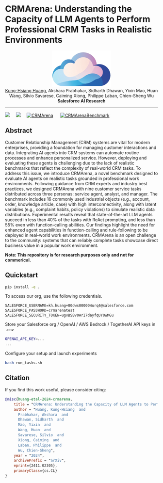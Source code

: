 # CRMArena: Understanding the Capacity of LLM Agents to Perform Professional CRM Tasks in Realistic Environments

<div align="center">
<a href="https://pluslabnlp.github.io/"><img src="crmarena_logo.png" height="120" ></a>
</div>

<div align="center">
<a href="https://khuangaf.github.io/">Kung-Hsiang Huang</a>, Akshara Prabhakar, Sidharth Dhawan, Yixin Mao, Huan Wang, Silvio Savarese, Caiming Xiong, Philippe Laban, Chien-Sheng Wu

</div>
<div align="center">
<strong>Salesforce AI Research</strong>
</div>

<hr>

<!-- [![arXiv](https://img.shields.io/badge/arXiv-2312.10160-b31b1b.svg?style=for-the-badge)](https://arxiv.org/abs/2312.10160) -->

<a href='https://arxiv.org/abs/2312.10160'><img src='https://img.shields.io/badge/arXiv-2312.10160-b31b1b.svg'></a> &nbsp;&nbsp;&nbsp;
<a href='https://github.com/SalesforceAIResearch/CRMArena/blob/main/LICENSE.txt'><img src='https://img.shields.io/badge/License-CC_NC_4.0-blue'></a> &nbsp;&nbsp;&nbsp;
[![CRMArena](https://img.shields.io/badge/%F0%9F%A4%97%20Hugging%20Face-CRMArena_Data-blue)](https://huggingface.co/datasets/Salesforce/CRMArena) &nbsp;&nbsp;&nbsp;&nbsp;
[![CRMArenaBenchmark](https://img.shields.io/badge/%F0%9F%A4%97%20Hugging%20Face-CRMArena_Leaderboard-blue)](https://huggingface.co/spaces/Salesforce/CRMArena-Leaderboard) &nbsp;&nbsp;&nbsp;&nbsp;

## Abstract

Customer Relationship Management (CRM) systems are vital for modern enterprises, providing a foundation for managing customer interactions and data. Integrating AI agents into CRM systems can automate routine processes and enhance personalized service. However, deploying and evaluating these agents is challenging due to the lack of realistic benchmarks that reflect the complexity of real-world CRM tasks. To address this issue, we introduce CRMArena, a novel benchmark designed to evaluate AI agents on realistic tasks grounded in professional work environments. Following guidance from CRM experts and industry best practices, we designed CRMArena with nine customer service tasks distributed across three personas: service agent, analyst, and manager. The benchmark includes 16 commonly used industrial objects (e.g., account, order, knowledge article, case) with high interconnectivity, along with latent variables (e.g., complaint habits, policy violations) to simulate realistic data distributions. Experimental results reveal that state-of-the-art LLM agents succeed in less than 40% of the tasks with ReAct prompting, and less than 55% even with function-calling abilities. Our findings highlight the need for enhanced agent capabilities in function-calling and rule-following to be deployed in real-world work environments. CRMArena is an open challenge to the community: systems that can reliably complete tasks showcase direct business value in a popular work environment.

**Note: This repository is for research purposes only and not for commerical.**


## Quickstart

```bash
pip install -e .
```

To access our org, use the following credentials.

```
SALESFORCE_USERNAME=kh.huang+00dws000004urq4@salesforce.com
SALESFORCE_PASSWORD=crmarenatest
SALESFORCE_SECURITY_TOKEN=ugvBSBv0ArI7dayfqUY0wMGu
```

Store your Salesforce org / OpenAI / AWS Bedrock / TogetherAI API keys in `.env`
```bash
OPENAI_API_KEY=...
...
```

Configure your setup and launch experiments
```bash
bash run_tasks.sh
```

## Citation

If you find this work useful, please consider citing:

```bibtex
@misc{huang-etal-2024-crmarena,
    title = "CRMArena: Understanding the Capacity of LLM Agents to Perform Professional CRM Tasks in Realistic Environments",
    author = "Huang, Kung-Hsiang  and
      Prabhakar, Akshara  and
      Dhawan, Sidharth  and
      Mao, Yixin  and
      Wang, Huan  and
      Savarese, Silvio  and
      Xiong, Caiming  and
      Laban, Philippe  and
      Wu, Chien-Sheng",
    year = "2024",
    archivePrefix = "arXiv",
    eprint={2411.02305},
    primaryClass={cs.CL}
}
```